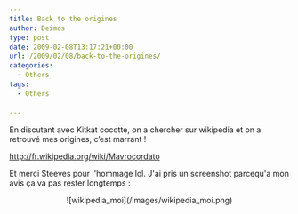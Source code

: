```yaml
---
title: Back to the origines
author: Deimos
type: post
date: 2009-02-08T13:17:21+00:00
url: /2009/02/08/back-to-the-origines/
categories:
  - Others
tags:
  - Others

---
```


En discutant avec Kitkat cocotte, on a chercher sur wikipedia et on a retrouvé mes origines, c’est marrant !

<http://fr.wikipedia.org/wiki/Mavrocordato>

Et merci Steeves pour l'hommage lol. J'ai pris un screenshot parcequ'a mon avis ça va pas rester longtemps :

<p style="text-align: center;">
![wikipedia_moi](/images/wikipedia_moi.png)
